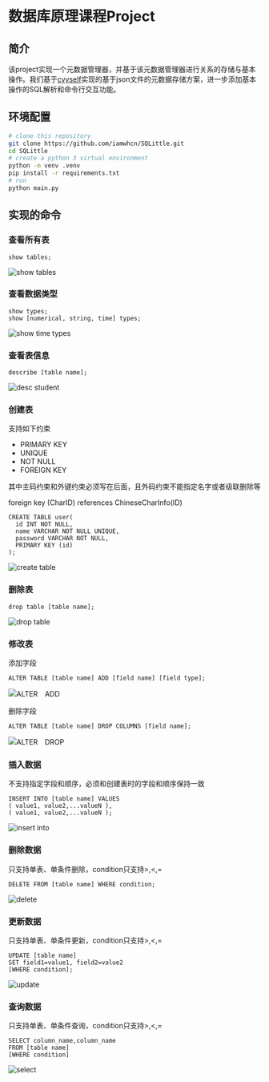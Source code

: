 # 数据库原理课程Project

## 简介
该project实现一个元数据管理器，并基于该元数据管理器进行关系的存储与基本操作。我们基于[cyyself](https://github.com/cyyself)实现的基于json文件的元数据存储方案，进一步添加基本操作的SQL解析和命令行交互功能。

## 环境配置
```bash
# clone this repository
git clone https://github.com/iamwhcn/SQLittle.git
cd SQLittle
# create a python 3 virtual environment
python -m venv .venv
pip install -r requirements.txt
# run
python main.py
```

## 实现的命令
### 查看所有表
```
show tables;
```
![show tables](img/show_tables.png)

### 查看数据类型
```
show types;
show [numerical, string, time] types;
```
![show time types](img/show_time_types.png)

### 查看表信息
```
describe [table name];
```
![desc student](img/desc_student.png)

### 创建表
支持如下约束
- PRIMARY KEY
- UNIQUE
- NOT NULL
- FOREIGN KEY

其中主码约束和外键约束必须写在后面，且外码约束不能指定名字或者级联删除等

foreign key (CharID) references ChineseCharInfo(ID)
```
CREATE TABLE user(
  id INT NOT NULL,
  name VARCHAR NOT NULL UNIQUE,
  password VARCHAR NOT NULL,
  PRIMARY KEY (id)
);
```
![create table](./img/create_table.png)

### 删除表
```
drop table [table name];
```
![drop table](./img/drop_table.png)

### 修改表
添加字段
```
ALTER TABLE [table name] ADD [field name] [field type];
```
![ALTER　ADD](./img/alter_add.png)

删除字段
```
ALTER TABLE [table name] DROP COLUMNS [field name];
```
![ALTER　DROP](./img/alter_drop.png)

### 插入数据
不支持指定字段和顺序，必须和创建表时的字段和顺序保持一致

```
INSERT INTO [table name] VALUES
( value1, value2,...valueN ),
( value1, value2,...valueN );
```
![insert into](./img/insert_into.png)

### 删除数据
只支持单表、单条件删除，condition只支持>,<,=
```
DELETE FROM [table name] WHERE condition;
```
![delete](./img/delete.png)

### 更新数据
只支持单表、单条件更新，condition只支持>,<,=
```
UPDATE [table name] 
SET field1=value1, field2=value2 
[WHERE condition];
```
![update](./img/update.png)

### 查询数据
只支持单表、单条件查询，condition只支持>,<,=
```
SELECT column_name,column_name
FROM [table name]
[WHERE condition]
```
![select](./img/select.png)